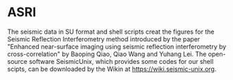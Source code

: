 # ASRI
The seismic data in SU format and shell scripts creat the figures for the Seismic Reflection Interferometry method introduced by the paper "Enhanced near-surface imaging using seismic reflection interferometry by cross-correlation" by Baoping Qiao, Qiao Wang and Yuhang Lei.
The open-source software SeismicUnix, which provides some codes for our shell scipts, can be downloaded by the Wikin at https://wiki.seismic-unix.org.
